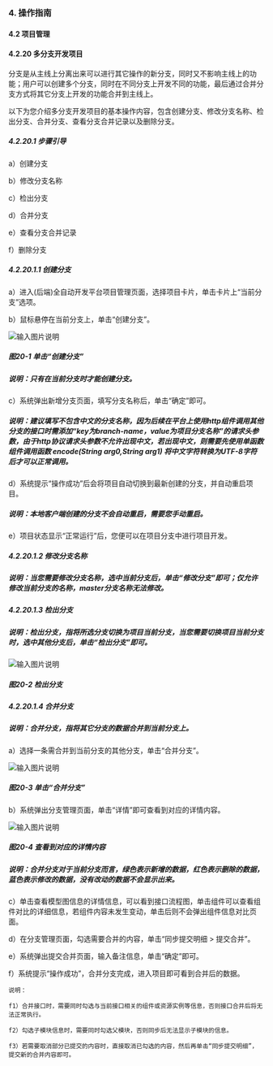 ### 4. 操作指南

#### 4.2 项目管理

#### 4.2.20 多分支开发项目

分支是从主线上分离出来可以进行其它操作的新分支，同时又不影响主线上的功能；用户可以创建多个分支，同时在不同分支上开发不同的功能，最后通过合并分支方式将其它分支上开发的功能合并到主线上。

以下为您介绍多分支开发项目的基本操作内容，包含创建分支、修改分支名称、检出分支、合并分支、查看分支合并记录以及删除分支。

##### 4.2.20.1 步骤引导

a）创建分支

b）修改分支名称

c）检出分支

d）合并分支

e）查看分支合并记录

f）删除分支

##### 4.2.20.1.1 创建分支

a）进入(后端)全自动开发平台项目管理页面，选择项目卡片，单击卡片上“当前分支”选项。

b）鼠标悬停在当前分支上，单击“创建分支”。

![输入图片说明](../../../../images/SoFlu%EF%BC%88%E5%90%8E%E7%AB%AF%EF%BC%89%E5%BC%80%E5%8F%91%E5%B9%B3%E5%8F%B0/1.%20%E6%9C%80%E6%96%B0%E7%89%88%E6%9C%AC%20-%20%E6%9B%B4%E6%96%B0%E6%97%A5%E6%9C%9F%20-%202022.10.08/4.%20%E6%93%8D%E4%BD%9C%E6%8C%87%E5%8D%97/2.%20%E9%A1%B9%E7%9B%AE%E7%AE%A1%E7%90%86/20-1.png)

##### 图20-1 单击“创建分支”

##### 说明：只有在当前分支时才能创建分支。

c）系统弹出新增分支页面，填写分支名称后，单击“确定”即可。

##### 说明：建议填写不包含中文的分支名称，因为后续在平台上使用http组件调用其他分支的接口时需添加“key为branch-name，value为项目分支名称”的请求头参数，由于http协议请求头参数不允许出现中文，若出现中文，则需要先使用单函数组件调用函数 encode(String arg0,String arg1) 将中文字符转换为UTF-8字符后才可以正常调用。

d）系统提示“操作成功”后会将项目自动切换到最新创建的分支，并自动重启项目。

##### 说明：本地客户端创建的分支不会自动重启，需要您手动重启。

e）项目状态显示“正常运行”后，您便可以在项目分支中进行项目开发。

##### 4.2.20.1.2 修改分支名称

##### 说明：当您需要修改分支名称，选中当前分支后，单击“修改分支”即可；仅允许修改当前分支的名称，master分支名称无法修改。

##### 4.2.20.1.3 检出分支

##### 说明：检出分支，指将所选分支切换为项目当前分支，当您需要切换项目当前分支时，选中其他分支后，单击“检出分支”即可。

![输入图片说明](../../../../images/SoFlu%EF%BC%88%E5%90%8E%E7%AB%AF%EF%BC%89%E5%BC%80%E5%8F%91%E5%B9%B3%E5%8F%B0/1.%20%E6%9C%80%E6%96%B0%E7%89%88%E6%9C%AC%20-%20%E6%9B%B4%E6%96%B0%E6%97%A5%E6%9C%9F%20-%202022.10.08/4.%20%E6%93%8D%E4%BD%9C%E6%8C%87%E5%8D%97/2.%20%E9%A1%B9%E7%9B%AE%E7%AE%A1%E7%90%86/20-2.png)

##### 图20-2 检出分支

##### 4.2.20.1.4 合并分支

##### 说明：合并分支，指将其它分支的数据合并到当前分支上。

a）选择一条需合并到当前分支的其他分支，单击“合并分支”。

![输入图片说明](../../../../images/SoFlu%EF%BC%88%E5%90%8E%E7%AB%AF%EF%BC%89%E5%BC%80%E5%8F%91%E5%B9%B3%E5%8F%B0/1.%20%E6%9C%80%E6%96%B0%E7%89%88%E6%9C%AC%20-%20%E6%9B%B4%E6%96%B0%E6%97%A5%E6%9C%9F%20-%202022.10.08/4.%20%E6%93%8D%E4%BD%9C%E6%8C%87%E5%8D%97/2.%20%E9%A1%B9%E7%9B%AE%E7%AE%A1%E7%90%86/20-3.png)

##### 图20-3 单击“合并分支”

b）系统弹出分支管理页面，单击“详情”即可查看到对应的详情内容。

![输入图片说明](../../../../images/SoFlu%EF%BC%88%E5%90%8E%E7%AB%AF%EF%BC%89%E5%BC%80%E5%8F%91%E5%B9%B3%E5%8F%B0/1.%20%E6%9C%80%E6%96%B0%E7%89%88%E6%9C%AC%20-%20%E6%9B%B4%E6%96%B0%E6%97%A5%E6%9C%9F%20-%202022.10.08/4.%20%E6%93%8D%E4%BD%9C%E6%8C%87%E5%8D%97/2.%20%E9%A1%B9%E7%9B%AE%E7%AE%A1%E7%90%86/20-4.png)

##### 图20-4 查看到对应的详情内容

##### 说明：合并分支对于当前分支而言，绿色表示新增的数据，红色表示删除的数据，蓝色表示修改的数据，没有改动的数据不会显示出来。

c）单击查看模型图信息的详情信息，可以看到接口流程图，单击组件可以查看组件对比的详细信息，若组件内容未发生变动，单击后则不会弹出组件信息对比页面。

d）在分支管理页面，勾选需要合并的内容，单击“同步提交明细 > 提交合并”。

e）系统弹出提交合并页面，输入备注信息，单击“确定”即可。

f）系统提示“操作成功”，合并分支完成，进入项目即可看到合并后的数据。

```
说明：

f1）合并接口时，需要同时勾选与当前接口相关的组件或资源实例等信息，否则接口合并后将无法正常执行。

f2）勾选子模块信息时，需要同时勾选父模块，否则同步后无法显示子模块的信息。

f3）若需要取消部分已提交的内容时，直接取消已勾选的内容，然后再单击“同步提交明细”，提交新的合并内容即可。
```
